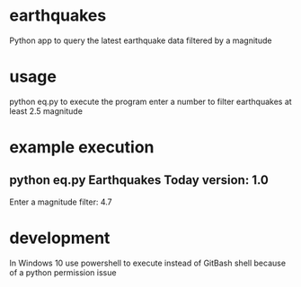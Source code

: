 # earthquakes

Python app to query the latest earthquake data filtered by a magnitude

# usage
python eq.py to execute the program
enter a number to filter earthquakes at least 2.5 magnitude

# example execution
python eq.py
Earthquakes Today version: 1.0
--------------------------------------
Enter a magnitude filter: 4.7

# development

In Windows 10 use powershell to execute instead of GitBash shell because of a python permission issue